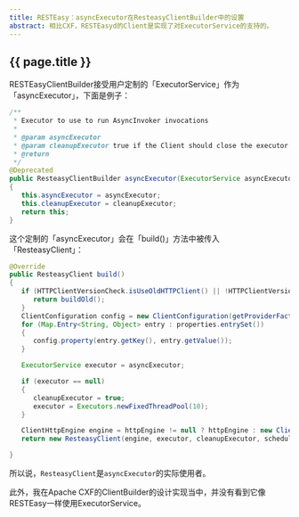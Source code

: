 ```yaml
---
title: RESTEasy：asyncExecutor在ResteasyClientBuilder中的设置
abstract: 相比CXF，RESTEasyd的Client是实现了对ExecutorService的支持的。
---
```


## {{ page.title }}

RESTEasyClientBuilder接受用户定制的「ExecutorService」作为「asyncExecutor」，下面是例子：

```java
/**
 * Executor to use to run AsyncInvoker invocations
 *
 * @param asyncExecutor
 * @param cleanupExecutor true if the Client should close the executor when it is closed
 * @return
 */
@Deprecated
public ResteasyClientBuilder asyncExecutor(ExecutorService asyncExecutor, boolean cleanupExecutor)
{
   this.asyncExecutor = asyncExecutor;
   this.cleanupExecutor = cleanupExecutor;
   return this;
}
```

这个定制的「asyncExecutor」会在「build()」方法中被传入「ResteasyClient」：

```java
@Override
public ResteasyClient build()
{
   if (HTTPClientVersionCheck.isUseOldHTTPClient() || !HTTPClientVersionCheck.isNewHTTPClientAvailable()) {
	  return buildOld();
   }
   ClientConfiguration config = new ClientConfiguration(getProviderFactory());
   for (Map.Entry<String, Object> entry : properties.entrySet())
   {
	  config.property(entry.getKey(), entry.getValue());
   }

   ExecutorService executor = asyncExecutor;

   if (executor == null)
   {
	  cleanupExecutor = true;
	  executor = Executors.newFixedThreadPool(10);
   }

   ClientHttpEngine engine = httpEngine != null ? httpEngine : new ClientHttpEngineBuilder43().resteasyClientBuilder(this).build();
   return new ResteasyClient(engine, executor, cleanupExecutor, scheduledExecutorService, config);

}
```

所以说，`ResteasyClient`是`asyncExecutor`的实际使用者。

此外，我在Apache CXF的ClientBuilder的设计实现当中，并没有看到它像RESTEasy一样使用ExecutorService。

